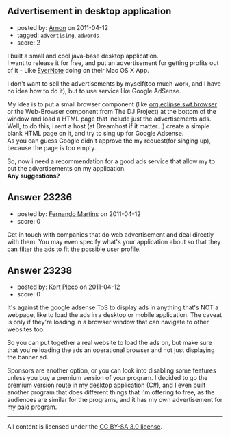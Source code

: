 ## Advertisement in desktop application

- posted by: [Arnon](https://stackexchange.com/users/-1/9332-arnon) on 2011-04-12
- tagged: `advertising`, `adwords`
- score: 2

I built a small and cool java-base desktop application.<br>
I want to release it for free, and put an advertisement for getting profits out of it -
Like <a href="http://www.evernote.com/">EverNote</a> doing on their Mac OS X App.

I don't want to sell the advertisements by myself(too much work, and I have no idea how to do it), but to use service like Google AdSense.<br>

My idea is to put a small browser component (like <a href="http://help.eclipse.org/helios/index.jsp?topic=/org.eclipse.platform.doc.isv/reference/api/org/eclipse/swt/browser/package-summary.html">org.eclipse.swt.browser</a> or the Web-Browser component from The DJ Project) at the bottom of the window and load a HTML page that include just the advertisements ads.
<br>
Well,  to do this, i rent a host (at Dreamhost if it matter...) create a simple blank HTML page on it, and try to sing up for Google Adsense.
<br>
As you can guess Google didn't approve the my request(for singing up), because the page is too empty...

So, now i need a recommendation for a good ads service that allow my to put the advertisements on my application.<br>
<b>Any suggestions?</b>


## Answer 23236

- posted by: [Fernando Martins](https://stackexchange.com/users/-1/1778-fernando-martins) on 2011-04-12
- score: 0

Get in touch with companies that do web advertisement and deal directly with them.
You may even specify what's your application about so that they can filter the ads to fit the possible user profile.


## Answer 23238

- posted by: [Kort Pleco](https://stackexchange.com/users/-1/7876-kort-pleco) on 2011-04-12
- score: 0

It's against the google adsense ToS to display ads in anything that's NOT a webpage, like to load the ads in a desktop or mobile application. The caveat is only if they're loading in a browser window that can navigate to other websites too. 

So you can put together a real website to load the ads on, but make sure that you're loading the ads an operational browser and not just displaying the banner ad. 

Sponsors are another option, or you can look into disabling some features unless you buy a premium version of your program. I decided to go the premium version route in my desktop application (C#), and I even built another program that does different things that I'm offering to free, as the audiences are similar for the programs, and it has my own advertisement for my paid program. 



---

All content is licensed under the [CC BY-SA 3.0 license](https://creativecommons.org/licenses/by-sa/3.0/).
